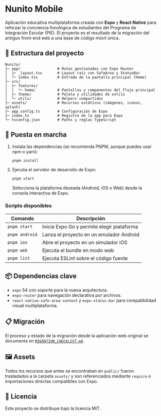 # Nunito Mobile

Aplicación educativa multiplataforma creada con **Expo** y **React Native** para reforzar la conciencia fonológica de estudiantes del Programa de Integración Escolar (PIE). El proyecto es el resultado de la migración del antiguo front-end web a una base de código móvil única.

## 🧭 Estructura del proyecto
```
Nunito/
├─ app/                 # Rutas gestionadas con Expo Router
│  ├─ _layout.tsx       # Layout raíz con SafeArea y StatusBar
│  └─ index.tsx         # Entrada de la pantalla principal (Home)
├─ src/
│  ├─ features/
│  │  └─ home/          # Pantallas y componentes del flujo principal
│  ├─ theme/            # Paleta y utilidades de estilo
│  └─ utils/            # Helpers compartidos
├─ assets/              # Recursos estáticos (imágenes, iconos, splash)
├─ app.config.ts        # Configuración de Expo
├─ index.ts             # Registro de la app para Expo
└─ tsconfig.json        # Paths y reglas TypeScript
```

## 🚀 Puesta en marcha
1. Instala las dependencias (se recomienda PNPM, aunque puedes usar npm o yarn):
   ```bash
   pnpm install
   ```
2. Ejecuta el servidor de desarrollo de Expo:
   ```bash
   pnpm start
   ```
   Selecciona la plataforma deseada (Android, iOS o Web) desde la consola interactiva de Expo.

### Scripts disponibles
| Comando          | Descripción                              |
| ---------------- | ---------------------------------------- |
| `pnpm start`     | Inicia Expo Go y permite elegir plataforma|
| `pnpm android`   | Lanza el proyecto en un emulador Android |
| `pnpm ios`       | Abre el proyecto en un simulador iOS     |
| `pnpm web`       | Ejecuta el bundle en modo web            |
| `pnpm lint`      | Ejecuta ESLint sobre el código fuente    |

## 📦 Dependencias clave
- `expo` 54 con soporte para la nueva arquitectura.
- `expo-router` para navegación declarativa por archivos.
- `react-native-safe-area-context` y `expo-status-bar` para compatibilidad visual multiplataforma.

## 📋 Migración
El proceso y estado de la migración desde la aplicación web original se documenta en [`MIGRATION_CHECKLIST.md`](./MIGRATION_CHECKLIST.md).

## 🖼️ Assets
Todos los recursos que antes se encontraban en `public/` fueron trasladados a la carpeta `assets/` y son referenciados mediante `require` o importaciones directas compatibles con Expo.

## 📄 Licencia
Este proyecto se distribuye bajo la licencia MIT.
